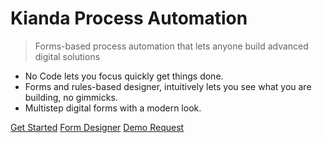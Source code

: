 # Kianda Process Automation

> Forms-based process automation that lets anyone build advanced digital solutions

- No Code lets you focus quickly get things done.
- Forms and rules-based designer, intuitively lets you see what you are building, no gimmicks.
- Multistep digital forms with a modern look.

[Get Started](readme.md)
[Form Designer](form-designer.md)
[Demo Request](https://www.kianda.com/demo-request)